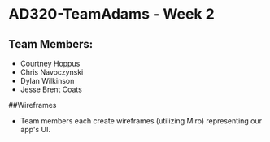 # AD320-TeamAdams - Week 2

## Team Members:
* Courtney Hoppus
* Chris Navoczynski
* Dylan Wilkinson
* Jesse Brent Coats

##Wireframes
* Team members each create wireframes (utilizing Miro) 
representing our app's UI.
		
